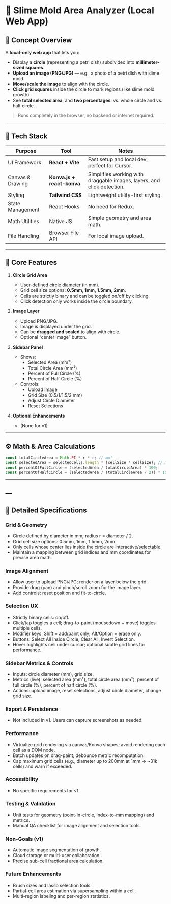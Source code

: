 # 🧫 Slime Mold Area Analyzer (Local Web App)

## 🧠 Concept Overview
A **local-only web app** that lets you:
- Display a **circle** (representing a petri dish) subdivided into **millimeter-sized squares**.
- **Upload an image (PNG/JPG)** — e.g., a photo of a petri dish with slime mold.
- **Move/scale the image** to align with the circle.
- **Click grid squares** inside the circle to mark regions (like slime mold growth).
- See **total selected area**, and **two percentages**: vs. whole circle and vs. half circle.

> Runs completely in the browser, no backend or internet required.

---

## 🧰 Tech Stack

| Purpose | Tool | Notes |
|----------|------|-------|
| UI Framework | **React + Vite** | Fast setup and local dev; perfect for Cursor. |
| Canvas & Drawing | **Konva.js + react-konva** | Simplifies working with draggable images, layers, and click detection. |
| Styling | **Tailwind CSS** | Lightweight utility-first styling. |
| State Management | React Hooks | No need for Redux. |
| Math Utilities | Native JS | Simple geometry and area math. |
| File Handling | Browser File API | For local image upload. |

---

## 🧩 Core Features

1. **Circle Grid Area**
   - User-defined circle diameter (in mm).
   - Grid cell size options: **0.5mm, 1mm, 1.5mm, 2mm**.
   - Cells are strictly binary and can be toggled on/off by clicking.
   - Click detection only works inside the circle boundary.

2. **Image Layer**
   - Upload PNG/JPG.
   - Image is displayed under the grid.
   - Can be **dragged and scaled** to align with circle.
   - Optional “center image” button.

3. **Sidebar Panel**
   - Shows:
     - Selected Area (mm²)
     - Total Circle Area (mm²)
     - Percent of Full Circle (%)
     - Percent of Half Circle (%)
   - Controls:
     - Upload Image
     - Grid Size (0.5/1/1.5/2 mm)
     - Adjust Circle Diameter
     - Reset Selections

4. **Optional Enhancements**
   - (None for v1)

---

## ⚙️ Math & Area Calculations

```js
const totalCircleArea = Math.PI * r * r; // mm²
const selectedArea = selectedCells.length * (cellSize * cellSize); // mm²
const percentOfFullCircle = (selectedArea / totalCircleArea) * 100;
const percentOfHalfCircle = (selectedArea / (totalCircleArea / 2)) * 100;
```

---

## —

## 📐 Detailed Specifications

### Grid & Geometry
- Circle defined by diameter in mm; radius r = diameter / 2.
- Grid cell size options: 0.5mm, 1mm, 1.5mm, 2mm.
- Only cells whose center lies inside the circle are interactive/selectable.
- Maintain a mapping between grid indices and mm coordinates for precise area math.

### Image Alignment
- Allow user to upload PNG/JPG; render on a layer below the grid.
- Provide drag (pan) and pinch/scroll zoom for the image layer.
- Add controls: reset position and fit-to-circle.

### Selection UX
- Strictly binary cells: on/off.
- Click/tap toggles a cell; drag-to-paint (mousedown + move) toggles multiple cells.
- Modifier keys: Shift = add/paint only; Alt/Option = erase only.
- Buttons: Select All Inside Circle, Clear All, Invert Selection.
- Hover highlights cell under cursor; optional subtle grid lines for performance.

### Sidebar Metrics & Controls
- Inputs: circle diameter (mm), grid size.
- Metrics (live): selected area (mm²), total circle area (mm²), percent of full circle (%), percent of half circle (%).
- Actions: upload image, reset selections, adjust circle diameter, change grid size.

### Export & Persistence
- Not included in v1. Users can capture screenshots as needed.

### Performance
- Virtualize grid rendering via canvas/Konva shapes; avoid rendering each cell as a DOM node.
- Batch updates on drag-paint; debounce metric recomputation.
- Cap maximum grid cells (e.g., diameter up to 200mm at 1mm => ~31k cells) and warn if exceeded.

### Accessibility
- No specific requirements for v1.

### Testing & Validation
- Unit tests for geometry (point-in-circle, index-to-mm mapping) and metrics.
- Manual QA checklist for image alignment and selection tools.

### Non-Goals (v1)
- Automatic image segmentation of growth.
- Cloud storage or multi-user collaboration.
- Precise sub-cell fractional area calculation.

### Future Enhancements
- Brush sizes and lasso selection tools.
- Partial-cell area estimation via supersampling within a cell.
- Multi-region labeling and per-region statistics.